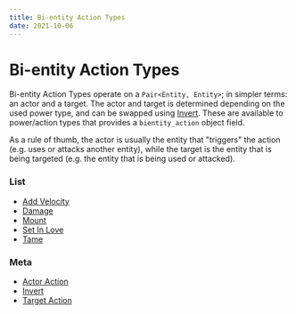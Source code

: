 ```yaml
---
title: Bi-entity Action Types
date: 2021-10-06
---
```


# Bi-entity Action Types

Bi-entity Action Types operate on a `Pair<Entity, Entity>`; in simpler terms: an actor and a target. The actor and target is determined depending on the used power type, and can be swapped using [Invert](bientity_action_types/invert.md). These are available to power/action types that provides a `bientity_action` object field.

As a rule of thumb, the actor is usually the entity that "triggers" the action (e.g. uses or attacks another entity), while the target is the entity that is being targeted (e.g. the entity that is being used or attacked).


### List

* [Add Velocity](bientity_action_types/add_velocity.md)
* [Damage](bientity_action_types/damage.md)
* [Mount](bientity_action_types/mount.md)
* [Set In Love](bientity_action_types/set_in_love.md)
* [Tame](bientity_action_types/tame.md)


### Meta
* [Actor Action](bientity_action_types/actor_action.md)
* [Invert](bientity_action_types/invert.md)
* [Target Action](bientity_action_types/target_action.md)
